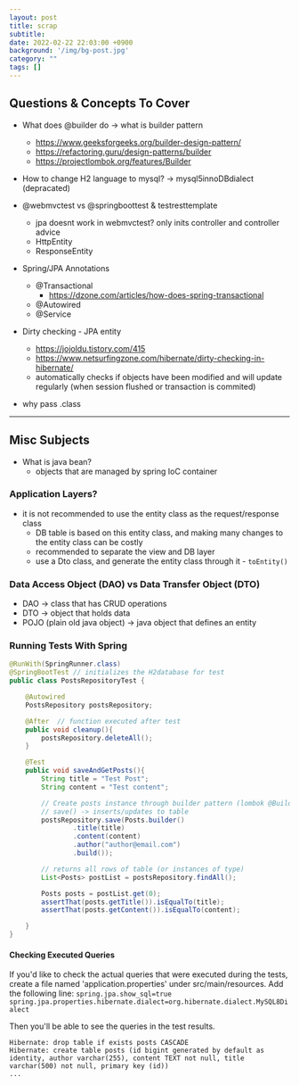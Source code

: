 ```yaml
---
layout: post
title: scrap
subtitle: 
date: 2022-02-22 22:03:00 +0900
background: '/img/bg-post.jpg'
category: ""
tags: []
---
```


## Questions & Concepts To Cover
* What does @builder do -> what is builder pattern
    * https://www.geeksforgeeks.org/builder-design-pattern/
    * https://refactoring.guru/design-patterns/builder
    * https://projectlombok.org/features/Builder

* How to change H2 language to mysql? -> mysql5innoDBdialect (depracated)

* @webmvctest vs @springboottest & testresttemplate
    * jpa doesnt work in webmvctest? only inits controller and controller advice
    * HttpEntity
    * ResponseEntity

* Spring/JPA Annotations 
    * @Transactional
        * https://dzone.com/articles/how-does-spring-transactional
    * @Autowired
    * @Service

* Dirty checking - JPA entity
    * https://jojoldu.tistory.com/415
    * https://www.netsurfingzone.com/hibernate/dirty-checking-in-hibernate/
    * automatically checks if objects have been modified and will update regularly (when session flushed or transaction is commited)

* why pass .class


---
## Misc Subjects
* What is java bean?
    * objects that are managed by spring IoC container

### Application Layers?
* it is not recommended to use the entity class as the request/response class
    * DB table is based on this entity class, and making many changes to the entity class can be costly
    * recommended to separate the view and DB layer
    * use a Dto class, and generate the entity class through it - `toEntity()`


### Data Access Object (DAO) vs Data Transfer Object (DTO)
* DAO -> class that has CRUD operations
* DTO -> object that holds data
* POJO (plain old java object) -> java object that defines an entity

### Running Tests With Spring
```java
@RunWith(SpringRunner.class)
@SpringBootTest // initializes the H2database for test
public class PostsRepositoryTest {

    @Autowired
    PostsRepository postsRepository;

    @After  // function executed after test
    public void cleanup(){
        postsRepository.deleteAll();
    }

    @Test
    public void saveAndGetPosts(){
        String title = "Test Post";
        String content = "Test content";

        // Create posts instance through builder pattern (lombok @Builder)
        // save() -> inserts/updates to table
        postsRepository.save(Posts.builder()
                .title(title)
                .content(content)
                .author("author@email.com")
                .build());

        // returns all rows of table (or instances of type)
        List<Posts> postList = postsRepository.findAll();

        Posts posts = postList.get(0);
        assertThat(posts.getTitle()).isEqualTo(title);
        assertThat(posts.getContent()).isEqualTo(content);

    }
}
```

#### Checking Executed Queries
If you'd like to check the actual queries that were executed during the tests, create a file named 'application.properties' under src/main/resources.
Add the following line:
`spring.jpa.show_sql=true`
`spring.jpa.properties.hibernate.dialect=org.hibernate.dialect.MySQL8Dialect`

Then you'll be able to see the queries in the test results.
```shell
Hibernate: drop table if exists posts CASCADE 
Hibernate: create table posts (id bigint generated by default as identity, author varchar(255), content TEXT not null, title varchar(500) not null, primary key (id))
...
```


